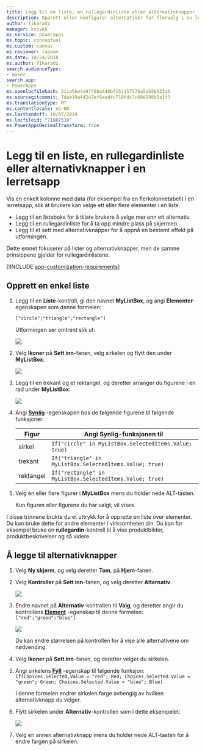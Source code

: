 ```yaml
---
title: Legg til en liste, en rullegardinliste eller alternativknapper i en lerretsapp| Microsoft Docs
description: Opprett eller konfigurer alternativer for flervalg i en lerretsapp i PowerApps
author: fikaradz
manager: kvivek
ms.service: powerapps
ms.topic: conceptual
ms.custom: canvas
ms.reviewer: tapanm
ms.date: 10/24/2018
ms.author: fikaradz
search.audienceType:
- maker
search.app:
- PowerApps
ms.openlocfilehash: 211a5be4a97780a440bf151157576a5ab56933a5
ms.sourcegitcommit: 7dae19a44247ef6aad4c718fdc7c68d298b0a1f3
ms.translationtype: MT
ms.contentlocale: nb-NO
ms.lasthandoff: 10/07/2019
ms.locfileid: "71987510"
ms.PowerAppsDecimalTransform: true
---
```

# <a name="add-a-list-box-a-drop-down-list-or-radio-buttons-to-a-canvas-app"></a>Legg til en liste, en rullegardinliste eller alternativknapper i en lerretsapp

Vis en enkelt kolonne med data (for eksempel fra en flerkolonnetabell) i en lerretsapp, slik at brukere kan velge ett eller flere elementer i en liste.

- Legg til en listeboks for å tillate brukere å velge mer enn ett alternativ.
- Legg til en rullegardinliste for å ta opp mindre plass på skjermen.
- Legg til et sett med alternativknapper for å oppnå en bestemt effekt på utformingen.

Dette emnet fokuserer på lister og alternativknapper, men de samme prinsippene gjelder for rullegardinlistene.

[!INCLUDE [app-customization-requirements](../../includes/app-customization-requirements.md)]

## <a name="create-a-simple-list"></a>Opprett en enkel liste

1. Legg til en **Liste**-kontroll, gi den navnet **MyListBox**, og angi **Elementer**-egenskapen som denne formelen:

    ```["circle";"triangle";"rectangle"]```  <br/>

    Utformingen ser omtrent slik ut:

    ![][4]

4. Velg **Ikoner** på **Sett inn**-fanen, velg sirkelen og flytt den under **MyListBox**:

    ![][5]  

5. Legg til en trekant og et rektangel, og deretter arranger du figurene i en rad under **MyListBox**:

    ![][6]  

6. Angi **[Synlig](controls/properties-core.md)** -egenskapen hos de følgende figurene til følgende funksjoner:  

   | Figur | Angi Synlig-funksjonen til |
   | --- | --- |
   | sirkel |```If("circle" in MyListBox.SelectedItems.Value; true)``` |
   | trekant |```If("triangle" in MyListBox.SelectedItems.Value; true)``` |
   | rektangel |```If("rectangle" in MyListBox.SelectedItems.Value; true)``` |

7. Velg én eller flere figurer i **MyListBox** mens du holder nede ALT-tasten.

    Kun figuren eller figurene du har valgt, vil vises.

I disse trinnene brukte du et uttrykk for å opprette en liste over elementer. Du kan bruke dette for andre elementer i virksomheten din. Du kan for eksempel bruke en **rullegardin**-kontroll til å vise produktbilder, produktbeskrivelser og så videre.

## <a name="add-radio-buttons"></a>Å legge til alternativknapper
1. Velg **Ny skjerm**, og velg deretter **Tom**, på **Hjem**-fanen.

2. Velg **Kontroller** på **Sett inn**-fanen, og velg deretter **Alternativ**.

    ![][10]  

3. Endre navnet på **Alternativ**-kontrollen til **Valg**, og deretter angir du kontrollens **[Element](controls/properties-core.md)** -egenskap til denne formelen:  
   ```["red";"green";"blue"]```  <br/>

    ![][12]  

    Du kan endre størrelsen på kontrollen for å vise alle alternativene om nødvending.

4. Velg **Ikoner** på **Sett inn**-fanen, og deretter velger du sirkelen.

5. Angi sirkelens **[Fyll](controls/properties-color-border.md)** -egenskap til følgende funksjon:  
   ```If(Choices.Selected.Value = "red"; Red; Choices.Selected.Value = "green"; Green; Choices.Selected.Value = "blue"; Blue)```  

    I denne formelen endrer sirkelen farge avhengig av hvilken alternativknapp du velger.

6. Flytt sirkelen under **Alternativ**-kontrollen som i dette eksempelet:

    ![][14]  

7. Velg en annen alternativknapp mens du holder nede ALT-tasten for å endre fargen på sirkelen.

[1]: ./media/add-list-box-drop-down-list-radio-button/preview.png
[2]: ./media/add-list-box-drop-down-list-radio-button/listbox.png
[3]: ./media/add-list-box-drop-down-list-radio-button/renamelistbox.png
[4]: ./media/add-list-box-drop-down-list-radio-button/itemslistbox.png
[5]: ./media/add-list-box-drop-down-list-radio-button/circle.png
[6]: ./media/add-list-box-drop-down-list-radio-button/allshapes.png
[10]: ./media/add-list-box-drop-down-list-radio-button/radiobutton.png
[12]: ./media/add-list-box-drop-down-list-radio-button/itemsradio.png
[14]: ./media/add-list-box-drop-down-list-radio-button/radiocircle.png
[15]: ./media/add-list-box-drop-down-list-radio-button/dropdown.png
